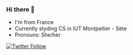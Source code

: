 ### Hi there 👋

- I'm from France
- Currently styding CS in IUT Montpellier - Sète
- Pronouns: She/her

[![Twitter Follow](https://img.shields.io/twitter/follow/SRAZKVT?color=1DA1F2&label=%40SRAZKVT&logo=Twitter&style=for-the-badge)](https://twitter.com/SRAZKVT)
